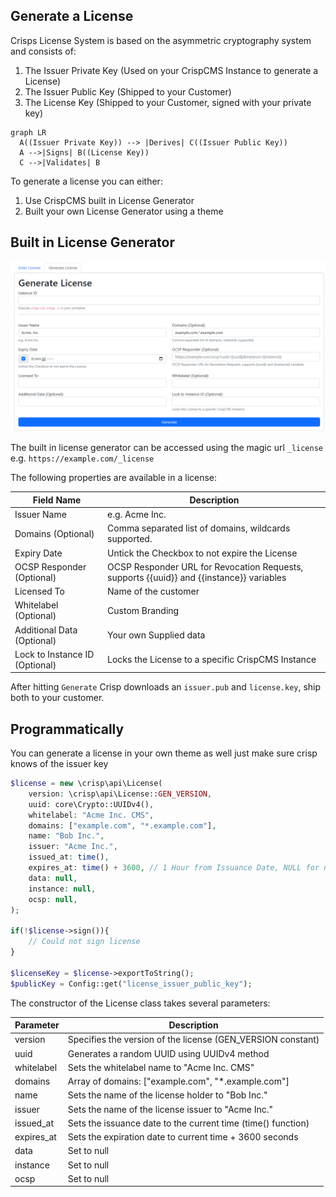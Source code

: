 ## Generate a License

Crisps License System is based on the asymmetric cryptography system and consists of:

1. The Issuer Private Key (Used on your CrispCMS Instance to generate a License)
2. The Issuer Public Key (Shipped to your Customer)
3. The License Key (Shipped to your Customer, signed with your private key)

```mermaid
graph LR
  A((Issuer Private Key)) --> |Derives| C((Issuer Public Key)) 
  A -->|Signs| B((License Key))
  C -->|Validates| B
```

To generate a license you can either:

1. Use CrispCMS built in License Generator
2. Built your own License Generator using a theme


## Built in License Generator

![Generate License](_media/lic2.png)

The built in license generator can be accessed using the magic url `_license` e.g. `https://example.com/_license`

The following properties are available in a license:

| Field Name              | Description                                                      |
| ----------------------- | ---------------------------------------------------------------- |
| Issuer Name             | e.g. Acme Inc.                                                   |
| Domains (Optional)      | Comma separated list of domains, wildcards supported.             |
| Expiry Date             | Untick the Checkbox to not expire the License                    |
| OCSP Responder (Optional) | OCSP Responder URL for Revocation Requests, supports {{uuid}} and {{instance}} variables |
| Licensed To             | Name of the customer                                             |
| Whitelabel (Optional)   | Custom Branding                                                  |
| Additional Data (Optional) | Your own Supplied data                                           |
| Lock to Instance ID (Optional) | Locks the License to a specific CrispCMS Instance              |


After hitting `Generate` Crisp downloads an `issuer.pub` and `license.key`, ship both to your customer.


## Programmatically

You can generate a license in your own theme as well just make sure crisp knows of the issuer key

```php
$license = new \crisp\api\License(
    version: \crisp\api\License::GEN_VERSION,
    uuid: core\Crypto::UUIDv4(),
    whitelabel: "Acme Inc. CMS",
    domains: ["example.com", "*.example.com"],
    name: "Bob Inc.",
    issuer: "Acme Inc.",
    issued_at: time(),
    expires_at: time() + 3600, // 1 Hour from Issuance Date, NULL for no expiry
    data: null,
    instance: null,
    ocsp: null,
);

if(!$license->sign()){
    // Could not sign license
}

$licenseKey = $license->exportToString();
$publicKey = Config::get("license_issuer_public_key");
```

The constructor of the License class takes several parameters:


| Parameter    | Description                                                      |
| ------------ | ---------------------------------------------------------------- |
| version      | Specifies the version of the license (GEN_VERSION constant)       |
| uuid         | Generates a random UUID using UUIDv4 method                       |
| whitelabel   | Sets the whitelabel name to "Acme Inc. CMS"                       |
| domains      | Array of domains: ["example.com", "*.example.com"]                |
| name         | Sets the name of the license holder to "Bob Inc."                 |
| issuer       | Sets the name of the license issuer to "Acme Inc."                |
| issued_at    | Sets the issuance date to the current time (time() function)      |
| expires_at   | Sets the expiration date to current time + 3600 seconds           |
| data         | Set to null                                                      |
| instance     | Set to null                                                      |
| ocsp         | Set to null                                                      |


